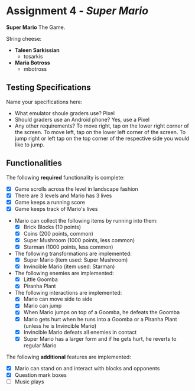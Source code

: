# Assignment 4 - *Super Mario*

**Super Mario** The Game.

String cheese:
* **Taleen Sarkissian**
  - tcsarkis
* **Maria Botross**
  - mbotross

## Testing Specifications
Name your specifications here:
* What emulator shoule graders use? Pixel
* Should graders use an Android phone? Yes, use a Pixel
* Any other requirements? To move right, tap on the lower right corner of the screen. To move left, tap on the lower left corner of the screen. To jump right or left tap on the top corner of the respective side you would like to jump.

## Functionalities
[//]: # (Write [x] to mark off what was accomplished.<br/>)
The following **required** functionality is complete:

* [x] Game scrolls across the level in landscape fashion
* [x] There are 3 levels and Mario has 3 lives
* [x] Game keeps a running score 
* [x] Game keeps track of Mario's lives
* Mario can collect the following items by running into them: 
	- [x] Brick Blocks (10 points)
	- [x] Coins (200 points, common)
	- [x] Super Mushroom (1000 points, less common)
	- [x] Starman (1000 points, less common)
* The following transformations are implemented: 
	- [x] Super Mario (item used: Super Mushroom)
	- [x] Invincible Mario (item used: Starman) 
* The following enemies are implemented: 
	- [x] Little Goomba
	- [x] Piranha Plant
* The following interactions are implemented: 
   - [x] Mario can move side to side
   - [x] Mario can jump
   - [x] When Mario jumps on top of a Goomba, he defeats the Goomba
   - [x] Mario gets hurt when he runs into a Goomba or a Piranha Plant (unless he is Invincible Mario)
   - [x] Invincible Mario defeats all enemies in contact
   - [x] Super Mario has a larger form and if he gets hurt, he reverts to regular Mario

[//]: # (* [ ] Got any features?)
The following **additional** features are implemented:<br/>
* [x] Mario can stand on and interact with blocks and opponents
* [x] Question mark boxes
* [ ] Music plays
